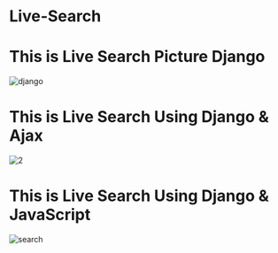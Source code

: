 # Live-Search
# This is Live Search Picture Django 
![django](https://user-images.githubusercontent.com/43573718/132762939-218b0e4f-8d94-427f-b149-4ada1e99cb22.PNG)

# This is Live Search Using Django & Ajax
![2](https://user-images.githubusercontent.com/43573718/132762929-e0ca3280-a351-4fe1-ac42-b91a91630df2.PNG)

# This is Live Search Using Django & JavaScript
![search](https://user-images.githubusercontent.com/43573718/132563474-7610e31f-7960-4ada-9544-7b37d5b75b77.PNG)
